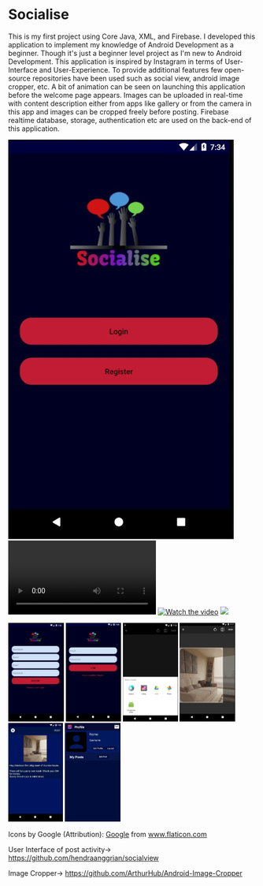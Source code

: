 # Socialise

This is my first project using Core Java, XML, and Firebase. 
I developed this application to implement my knowledge of Android Development as a beginner. Though it's just a beginner level project as I'm new to Android Development. This application is inspired by Instagram in terms of User-Interface and User-Experience. To provide additional features few open-source repositories have been used such as social view, android image cropper, etc. A bit of animation can be seen on launching this application before the welcome page appears. Images can be uploaded in real-time with content description either from apps like gallery or from the camera in this app and images can be cropped freely before posting. Firebase realtime database, storage, authentication etc are used on the back-end of this application.

![](./Socialise/Preview/start.jpg)
![](./Socialise/Preview/demo.mp4)
[![Watch the video](https://i.imgur.com/vKb2F1B.png)](https://github.com/Prashant-21/Socialise/blob/master/Socialise/Preview/demo.mp4)
<img src="https://github.com/Prashant-21/Socialise/blob/master/Socialise/Preview/demo.mp4" height ="200">

<img src="./Socialise/Preview/register.jpg" height ="200">
<img src="./Socialise/Preview/login.jpg" height ="200">
<img src="./Socialise/Preview/post.jpg" height ="200">
<img src="./Socialise/Preview/Crop.jpg" height ="200">
<img src="./Socialise/Preview/description.jpg" height ="200">
<img src="./Socialise/Preview/profile.jpg" height ="200">

Icons by Google (Attribution): <a href="https://www.flaticon.com/authors/google" title="Google">Google</a> from <a href="https://www.flaticon.com/" title="Flaticon"> www.flaticon.com</a>

User Interface of post activity->	https://github.com/hendraanggrian/socialview 

Image Cropper->	https://github.com/ArthurHub/Android-Image-Cropper 
